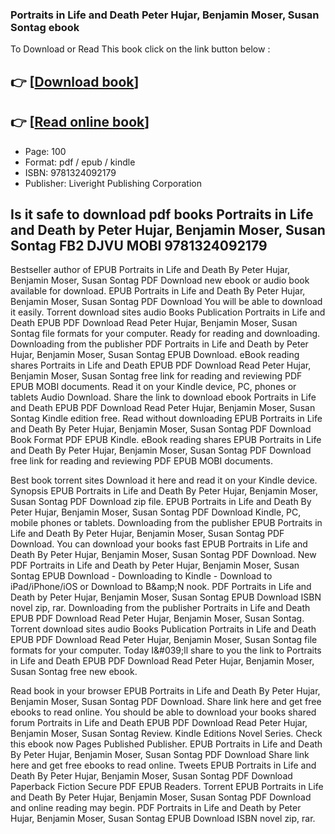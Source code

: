 ### Portraits in Life and Death Peter Hujar, Benjamin Moser, Susan Sontag ebook

To Download or Read This book click on the link button below :

## 👉  [**[Download book](http://filesbooks.info/download.php?group=book&from=github.com&id=716556&lnk=1064 "Download book")**]

## 👉  [**[Read online book](http://filesbooks.info/download.php?group=book&from=github.com&id=716556&lnk=1064 "Read online book")**]


* Page: 100
* Format: pdf / epub / kindle
* ISBN: 9781324092179
* Publisher: Liveright Publishing Corporation



## Is it safe to download pdf books Portraits in Life and Death by Peter Hujar, Benjamin Moser, Susan Sontag FB2 DJVU MOBI 9781324092179


Bestseller author of EPUB Portraits in Life and Death By Peter Hujar, Benjamin Moser, Susan Sontag PDF Download new ebook or audio book available for download. EPUB Portraits in Life and Death By Peter Hujar, Benjamin Moser, Susan Sontag PDF Download You will be able to download it easily. Torrent download sites audio Books Publication Portraits in Life and Death EPUB PDF Download Read Peter Hujar, Benjamin Moser, Susan Sontag file formats for your computer. Ready for reading and downloading. Downloading from the publisher PDF Portraits in Life and Death by Peter Hujar, Benjamin Moser, Susan Sontag EPUB Download. eBook reading shares Portraits in Life and Death EPUB PDF Download Read Peter Hujar, Benjamin Moser, Susan Sontag free link for reading and reviewing PDF EPUB MOBI documents. Read it on your Kindle device, PC, phones or tablets Audio Download. Share the link to download ebook Portraits in Life and Death EPUB PDF Download Read Peter Hujar, Benjamin Moser, Susan Sontag Kindle edition free. Read without downloading EPUB Portraits in Life and Death By Peter Hujar, Benjamin Moser, Susan Sontag PDF Download Book Format PDF EPUB Kindle. eBook reading shares EPUB Portraits in Life and Death By Peter Hujar, Benjamin Moser, Susan Sontag PDF Download free link for reading and reviewing PDF EPUB MOBI documents.

Best book torrent sites Download it here and read it on your Kindle device. Synopsis EPUB Portraits in Life and Death By Peter Hujar, Benjamin Moser, Susan Sontag PDF Download zip file. EPUB Portraits in Life and Death By Peter Hujar, Benjamin Moser, Susan Sontag PDF Download Kindle, PC, mobile phones or tablets. Downloading from the publisher EPUB Portraits in Life and Death By Peter Hujar, Benjamin Moser, Susan Sontag PDF Download. You can download your books fast EPUB Portraits in Life and Death By Peter Hujar, Benjamin Moser, Susan Sontag PDF Download. New PDF Portraits in Life and Death by Peter Hujar, Benjamin Moser, Susan Sontag EPUB Download - Downloading to Kindle - Download to iPad/iPhone/iOS or Download to B&amp;amp;N nook. PDF Portraits in Life and Death by Peter Hujar, Benjamin Moser, Susan Sontag EPUB Download ISBN novel zip, rar. Downloading from the publisher Portraits in Life and Death EPUB PDF Download Read Peter Hujar, Benjamin Moser, Susan Sontag. Torrent download sites audio Books Publication Portraits in Life and Death EPUB PDF Download Read Peter Hujar, Benjamin Moser, Susan Sontag file formats for your computer. Today I&amp;#039;ll share to you the link to Portraits in Life and Death EPUB PDF Download Read Peter Hujar, Benjamin Moser, Susan Sontag free new ebook.

Read book in your browser EPUB Portraits in Life and Death By Peter Hujar, Benjamin Moser, Susan Sontag PDF Download. Share link here and get free ebooks to read online. You should be able to download your books shared forum Portraits in Life and Death EPUB PDF Download Read Peter Hujar, Benjamin Moser, Susan Sontag Review. Kindle Editions Novel Series. Check this ebook now Pages Published Publisher. EPUB Portraits in Life and Death By Peter Hujar, Benjamin Moser, Susan Sontag PDF Download Share link here and get free ebooks to read online. Tweets EPUB Portraits in Life and Death By Peter Hujar, Benjamin Moser, Susan Sontag PDF Download Paperback Fiction Secure PDF EPUB Readers. Torrent EPUB Portraits in Life and Death By Peter Hujar, Benjamin Moser, Susan Sontag PDF Download and online reading may begin. PDF Portraits in Life and Death by Peter Hujar, Benjamin Moser, Susan Sontag EPUB Download ISBN novel zip, rar.






